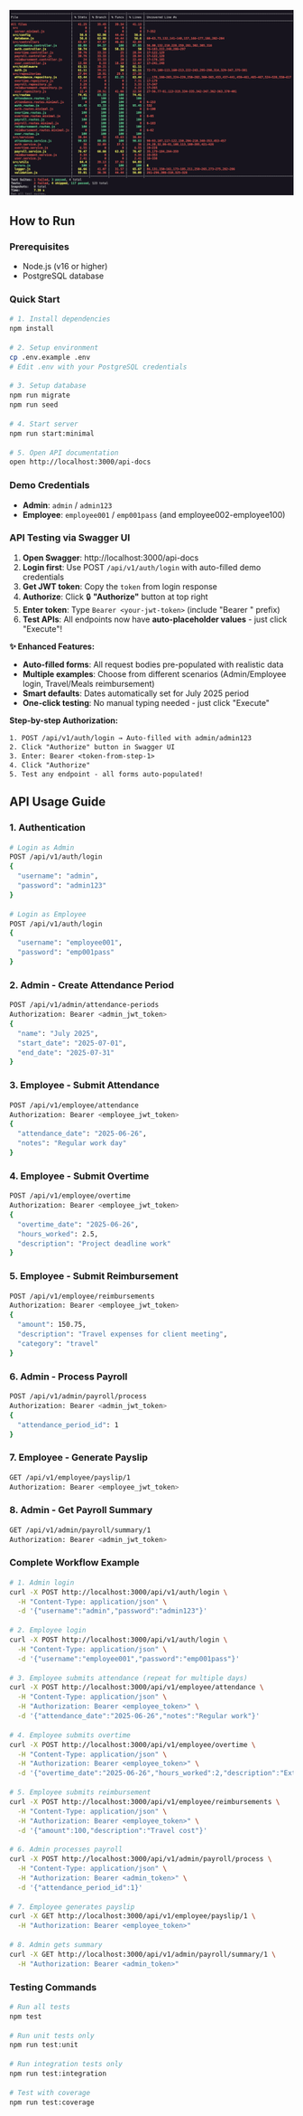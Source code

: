 ![Coverage](coverege.png)

## **How to Run**

### **Prerequisites**
- Node.js (v16 or higher)
- PostgreSQL database

### **Quick Start**
```bash
# 1. Install dependencies
npm install

# 2. Setup environment
cp .env.example .env
# Edit .env with your PostgreSQL credentials

# 3. Setup database
npm run migrate
npm run seed

# 4. Start server
npm run start:minimal

# 5. Open API documentation
open http://localhost:3000/api-docs
```

### **Demo Credentials**
- **Admin**: `admin` / `admin123`
- **Employee**: `employee001` / `emp001pass` (and employee002-employee100)

### **API Testing via Swagger UI**
1. **Open Swagger**: http://localhost:3000/api-docs
2. **Login first**: Use POST `/api/v1/auth/login` with auto-filled demo credentials
3. **Get JWT token**: Copy the `token` from login response
4. **Authorize**: Click 🔒 **"Authorize"** button at top right
5. **Enter token**: Type `Bearer <your-jwt-token>` (include "Bearer " prefix)
6. **Test APIs**: All endpoints now have **auto-placeholder values** - just click "Execute"!

**✨ Enhanced Features:**
- **Auto-filled forms**: All request bodies pre-populated with realistic data
- **Multiple examples**: Choose from different scenarios (Admin/Employee login, Travel/Meals reimbursement)
- **Smart defaults**: Dates automatically set for July 2025 period
- **One-click testing**: No manual typing needed - just click "Execute"

**Step-by-step Authorization:**
```
1. POST /api/v1/auth/login → Auto-filled with admin/admin123
2. Click "Authorize" button in Swagger UI
3. Enter: Bearer <token-from-step-1>
4. Click "Authorize" 
5. Test any endpoint - all forms auto-populated!
```

## **API Usage Guide**

### **1. Authentication**
```bash
# Login as Admin
POST /api/v1/auth/login
{
  "username": "admin",
  "password": "admin123"
}

# Login as Employee
POST /api/v1/auth/login
{
  "username": "employee001",
  "password": "emp001pass"
}
```

### **2. Admin - Create Attendance Period**
```bash
POST /api/v1/admin/attendance-periods
Authorization: Bearer <admin_jwt_token>
{
  "name": "July 2025",
  "start_date": "2025-07-01",
  "end_date": "2025-07-31"
}
```

### **3. Employee - Submit Attendance**
```bash
POST /api/v1/employee/attendance
Authorization: Bearer <employee_jwt_token>
{
  "attendance_date": "2025-06-26",
  "notes": "Regular work day"
}
```

### **4. Employee - Submit Overtime**
```bash
POST /api/v1/employee/overtime
Authorization: Bearer <employee_jwt_token>
{
  "overtime_date": "2025-06-26",
  "hours_worked": 2.5,
  "description": "Project deadline work"
}
```

### **5. Employee - Submit Reimbursement**
```bash
POST /api/v1/employee/reimbursements
Authorization: Bearer <employee_jwt_token>
{
  "amount": 150.75,
  "description": "Travel expenses for client meeting",
  "category": "travel"
}
```

### **6. Admin - Process Payroll**
```bash
POST /api/v1/admin/payroll/process
Authorization: Bearer <admin_jwt_token>
{
  "attendance_period_id": 1
}
```

### **7. Employee - Generate Payslip**
```bash
GET /api/v1/employee/payslip/1
Authorization: Bearer <employee_jwt_token>
```

### **8. Admin - Get Payroll Summary**
```bash
GET /api/v1/admin/payroll/summary/1
Authorization: Bearer <admin_jwt_token>
```

### **Complete Workflow Example**
```bash
# 1. Admin login
curl -X POST http://localhost:3000/api/v1/auth/login \
  -H "Content-Type: application/json" \
  -d '{"username":"admin","password":"admin123"}'

# 2. Employee login
curl -X POST http://localhost:3000/api/v1/auth/login \
  -H "Content-Type: application/json" \
  -d '{"username":"employee001","password":"emp001pass"}'

# 3. Employee submits attendance (repeat for multiple days)
curl -X POST http://localhost:3000/api/v1/employee/attendance \
  -H "Content-Type: application/json" \
  -H "Authorization: Bearer <employee_token>" \
  -d '{"attendance_date":"2025-06-26","notes":"Regular work"}'

# 4. Employee submits overtime
curl -X POST http://localhost:3000/api/v1/employee/overtime \
  -H "Content-Type: application/json" \
  -H "Authorization: Bearer <employee_token>" \
  -d '{"overtime_date":"2025-06-26","hours_worked":2,"description":"Extra work"}'

# 5. Employee submits reimbursement
curl -X POST http://localhost:3000/api/v1/employee/reimbursements \
  -H "Content-Type: application/json" \
  -H "Authorization: Bearer <employee_token>" \
  -d '{"amount":100,"description":"Travel cost"}'

# 6. Admin processes payroll
curl -X POST http://localhost:3000/api/v1/admin/payroll/process \
  -H "Content-Type: application/json" \
  -H "Authorization: Bearer <admin_token>" \
  -d '{"attendance_period_id":1}'

# 7. Employee generates payslip
curl -X GET http://localhost:3000/api/v1/employee/payslip/1 \
  -H "Authorization: Bearer <employee_token>"

# 8. Admin gets summary
curl -X GET http://localhost:3000/api/v1/admin/payroll/summary/1 \
  -H "Authorization: Bearer <admin_token>"
```

### **Testing Commands**
```bash
# Run all tests
npm test

# Run unit tests only
npm run test:unit

# Run integration tests only
npm run test:integration

# Test with coverage
npm run test:coverage
```


